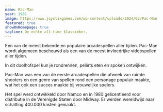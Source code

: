 ```yaml
---
name: Pac-Man
year: 1981
image: https://www.joystixgames.com/wp-content/uploads/2024/03/Pac-Man-arcade-game-at-Joystix-resized.jpg
featured: true
showOnHomepage: true
tagline: De echte all-time klassieker.
---
```


Een van de meest bekende en populaire arcadespellen aller tijden. Pac-Man wordt algemeen beschouwd als een van de meest
invloedrijke videospellen aller tijden.

In dit doolhofspel kun je rondrennen, pellets eten en spoken ontwijken.

Pac-Man was een van de eerste arcadespellen die afweek van ruimte shooters en een genre van spellen rond een personage
populair maakte, wat het ook een succes maakte bij vrouwelijke spelers.

Het spel werd ontwikkeld door Namco en in 1980 gelicentieerd voor distributie in de Verenigde Staten door Midway. Er
werden wereldwijd naar schatting 400.000 kasten gemaakt.